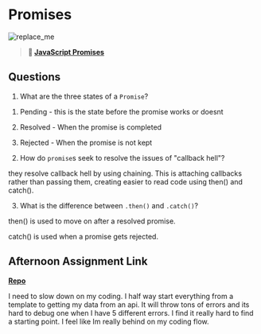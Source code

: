 # Promises

![replace_me](https://codeworks.blob.core.windows.net/public/assets/img/illustrations/placeholder.svg)

> **📖 [JavaScript Promises](https://codeworksacademy.com/fs-student-guide/resources/wk4/02-Promises)**

## Questions

1. What are the three states of a `Promise`?

1) Pending - this is the state before the promise works or doesnt

2) Resolved - When the promise is completed

3) Rejected - When the promise is not kept

2. How do `promise`s seek to resolve the issues of "callback hell"?

 they resolve callback hell by using chaining. This is attaching callbacks rather than passing them, creating easier to read code using then() and catch().

3. What is the difference between `.then()` and `.catch()`?

then() is used to move on after a resolved promise.

catch() is used when a promise gets rejected.

## Afternoon Assignment Link

**[Repo](https://github.com/TyHafen/late-winter21-gregslist-async.git)**

I need to slow down on my coding. I half way start everything from a template to getting my data from an api. It will throw tons of errors and its hard to debug one when I have 5 different errors. I find it really hard to find a starting point. I feel like Im really behind on my coding flow.
